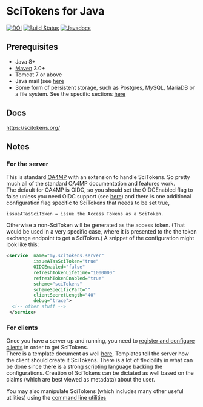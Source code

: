 # SciTokens for Java

[![DOI](https://zenodo.org/badge/DOI/10.5281/zenodo.1206233.svg)](https://doi.org/10.5281/zenodo.1206233)
[![Build Status](https://travis-ci.org/scitokens/scitokens-java.svg?branch=master)](https://travis-ci.org/scitokens/scitokens-java)
[![Javadocs](https://www.javadoc.io/badge/org.scitokens/scitokens-client.svg)](https://www.javadoc.io/doc/org.scitokens/scitokens-client)

## Prerequisites

* Java 8+
* [Maven](https://maven.apache.org/) 3.0+
* Tomcat 7 or above
* Java mail (see [here](http://grid.ncsa.illinois.edu/myproxy/oauth/server/configuration/server-email.xhtml)
* Some form of persistent storage, such as Postgres, MySQL, MariaDB or a file system. 
  See the specific sections [here](http://grid.ncsa.illinois.edu/myproxy/oauth/server/configuration/config-index.xhtml)

## Docs

https://scitokens.org/

## Notes

### For the server
This is standard [OA4MP](http://grid.ncsa.illinois.edu/myproxy/oauth/server/index.xhtml) with an extension to handle SciTokens.
So pretty much all of the standard OA4MP documentation and features work.  
The default for OA4MP is OIDC, so you should set the OIDCEnabled flag to false unless you need OIDC support 
(see [here](http://grid.ncsa.illinois.edu/myproxy/oauth/server/dtd/server-dtd-service-tag.xhtml)) 
and there is one additional configuration flag specific to SciTokens that needs to be set true,
```aidl
issueATasSciToken = issue the Access Tokens as a SciToken. 
```  
Otherwise a non-SciToken will be generated as the access token. (That would be used in a very specific case, where
it is presented to the the token exchange endpoint to get a SciToken.) A snippet of the configuration might look like this:
```XML
<service  name="my.scitokens.server"
          issueATasSciToken="true"
          OIDCEnabled="false"
          refreshTokenLifetime="1000000"
          refreshTokenEnabled="true"
          scheme="sciTokens"
          schemeSpecificPart=""
          clientSecretLength="40"
          debug="trace">
  <!-- other stuff -->
 </service>
 ```
### For clients

Once you have a server up and running, you need to [register and configure clients](http://grid.ncsa.illinois.edu/myproxy/oauth/client/configuration/index.xhtml) 
in order to get SciTokens.  
There is a template document as well [here](https://docs.google.com/document/d/1R9d5RI_4RgDlsiOmTK7_XVhjRaoNIXW_DijGKQ-YtZk/edit#).
Templates tell the server how the client should create it SciTokens. There is a lot of flexibility in what
can be done since there is a strong [scripting language](https://docs.google.com/document/d/1BtlCbvGCcjblgtCNnaC09QLktXksxVD-P9dTvz1HAMQ/edit?usp=sharing) backing the configurations. Creation of SciTokens can be 
dictated as well based on the claims (which are best viewed as metadata) about the user.  

You may also manipulate SciTokens (which includes many other useful utilities) using the [command line 
utilities](https://docs.google.com/document/d/10ShyuYuouaRyE-hDMAhBYZCmSzlJtUkuY4bkqtDHmZw/edit?usp=sharing)